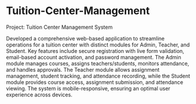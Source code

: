 # Tuition-Center-Management

Project: Tuition Center Management System

Developed a comprehensive web-based application to streamline operations for a tuition center with distinct modules for Admin, Teacher, and Student. Key features include secure registration with live form validation, email-based account activation, and password management. The Admin module manages courses, assigns teachers/students, monitors attendance, and handles approvals. The Teacher module allows assignment management, student tracking, and attendance recording, while the Student module provides course access, assignment submission, and attendance viewing. The system is mobile-responsive, ensuring an optimal user experience across devices.
